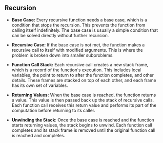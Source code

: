 ## Recursion 
- **Base Case:** Every recursive function needs a base case, which is a condition that stops the recursion. This prevents the function from calling itself indefinitely. The base case is usually a simple condition that can be solved directly without further recursion.

- **Recursive Case:** If the base case is not met, the function makes a recursive call to itself with modified arguments. This is where the problem is broken down into smaller subproblems.

- **Function Call Stack:** Each recursive call creates a new stack frame, which is a record of the function's execution. This includes local variables, the point to return to after the function completes, and other details. These frames are stacked on top of each other, and each frame has its own set of variables.

- **Returning Values:** When the base case is reached, the function returns a value. This value is then passed back up the stack of recursive calls. Each function call receives this return value and performs its part of the computation before returning to its caller.

- **Unwinding the Stack:** Once the base case is reached and the function starts returning values, the stack begins to unwind. Each function call completes and its stack frame is removed until the original function call is reached and completes.